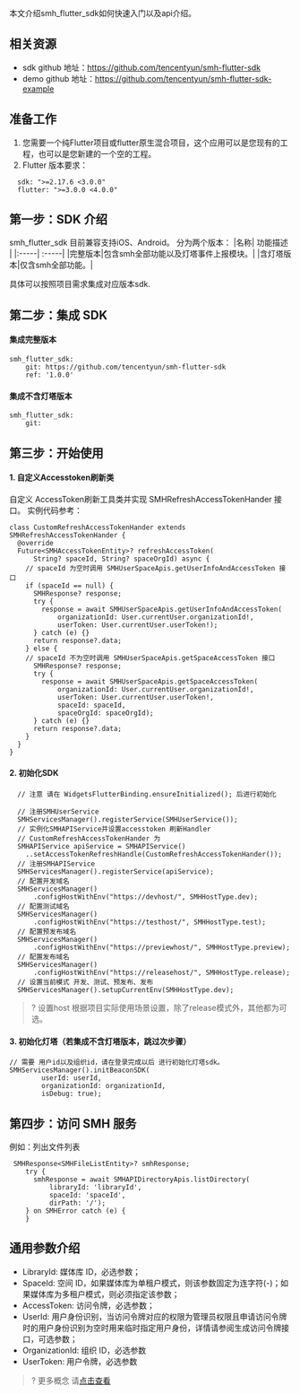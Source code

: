 本文介绍smh_flutter_sdk如何快速入门以及api介绍。

## 相关资源
* sdk github 地址：https://github.com/tencentyun/smh-flutter-sdk
* demo github 地址：https://github.com/tencentyun/smh-flutter-sdk-example

## 准备工作

1. 您需要一个纯Flutter项目或flutter原生混合项目，这个应用可以是您现有的工程，也可以是您新建的一个空的工程。
2. Flutter 版本要求：
```
  sdk: ">=2.17.6 <3.0.0"
  flutter: ">=3.0.0 <4.0.0"
```

## 第一步：SDK 介绍
smh_flutter_sdk 目前兼容支持iOS、Android。
分为两个版本：
|名称| 功能描述 |
|:-----| :-----|
|完整版本|包含smh全部功能以及灯塔事件上报模块。|
|含灯塔版本|仅含smh全部功能。|

具体可以按照项目需求集成对应版本sdk.

## 第二步：集成 SDK

#### 集成完整版本
```
smh_flutter_sdk:
    git: https://github.com/tencentyun/smh-flutter-sdk
    ref: '1.0.0'
```

#### 集成不含灯塔版本
```
smh_flutter_sdk: 
    git:
```

## 第三步：开始使用

#### 1. 自定义Accesstoken刷新类

自定义 AccessToken刷新工具类并实现 SMHRefreshAccessTokenHander 接口。
实例代码参考：
```
class CustomRefreshAccessTokenHander extends SMHRefreshAccessTokenHander {
  @override
  Future<SMHAccessTokenEntity>? refreshAccessToken(
      String? spaceId, String? spaceOrgId) async {
    // spaceId 为空时调用 SMHUserSpaceApis.getUserInfoAndAccessToken 接口
    if (spaceId == null) {
      SMHResponse? response;
      try {
        response = await SMHUserSpaceApis.getUserInfoAndAccessToken(
            organizationId: User.currentUser.organizationId!,
            userToken: User.currentUser.userToken!);
      } catch (e) {}
      return response?.data;
    } else {
    // spaceId 不为空时调用 SMHUserSpaceApis.getSpaceAccessToken 接口
      SMHResponse? response;
      try {
        response = await SMHUserSpaceApis.getSpaceAccessToken(
            organizationId: User.currentUser.organizationId!,
            userToken: User.currentUser.userToken!,
            spaceId: spaceId,
            spaceOrgId: spaceOrgId);
      } catch (e) {}
      return response?.data;
    }
  }
}

```

#### 2. 初始化SDK

```
  // 注意 请在 WidgetsFlutterBinding.ensureInitialized(); 后进行初始化

  // 注册SMHUserService
  SMHServicesManager().registerService(SMHUserService());
  // 实例化SMHAPIService并设置accesstoken 刷新Handler 
  // CustomRefreshAccessTokenHander 为
  SMHAPIService apiService = SMHAPIService()
    ..setAccessTokenRefreshHandle(CustomRefreshAccessTokenHander());
  // 注册SMHAPIService
  SMHServicesManager().registerService(apiService);
  // 配置开发域名
  SMHServicesManager()
      .configHostWithEnv("https://devhost/", SMHHostType.dev);
  // 配置测试域名
  SMHServicesManager()
      .configHostWithEnv("https://testhost/", SMHHostType.test);
  // 配置预发布域名 
  SMHServicesManager()
      .configHostWithEnv("https://previewhost/", SMHHostType.preview);
  // 配置发布域名
  SMHServicesManager()
      .configHostWithEnv("https://releasehost/", SMHHostType.release);
  // 设置当前模式 开发、测试、预发布、发布
  SMHServicesManager().setupCurrentEnv(SMHHostType.dev);
```
>? 设置host 根据项目实际使用场景设置，除了release模式外，其他都为可选。

#### 3. 初始化灯塔（若集成不含灯塔版本，跳过次步骤）
```
// 需要 用户id以及组织id，请在登录完成以后 进行初始化灯塔sdk。
SMHServicesManager().initBeaconSDK(
        userId: userId,
        organizationId: organizationId,
        isDebug: true);
```

## 第四步：访问 SMH 服务

例如：列出文件列表
```
 SMHResponse<SMHFileListEntity>? smhResponse;
    try {
      smhResponse = await SMHAPIDirectoryApis.listDirectory(
          libraryId: 'libraryId',
          spaceId: 'spaceId',
          dirPath: '/');
    } on SMHError catch (e) {
    }
```

## 通用参数介绍

* LibraryId: 媒体库 ID，必选参数；
* SpaceId: 空间 ID，如果媒体库为单租户模式，则该参数固定为连字符(-)；如果媒体库为多租户模式，则必须指定该参数；
* AccessToken: 访问令牌，必选参数；
* UserId: 用户身份识别，当访问令牌对应的权限为管理员权限且申请访问令牌时的用户身份识别为空时用来临时指定用户身份，详情请参阅生成访问令牌接口，可选参数；
* OrganizationId: 组织 ID，必选参数
* UserToken: 用户令牌，必选参数

>? 更多概念 请[点击查看](https://cloud.tencent.com/document/product/1339/49939)
